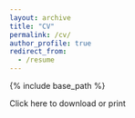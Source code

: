 ```yaml
---
layout: archive
title: "CV"
permalink: /cv/
author_profile: true
redirect_from:
  - /resume
---
```


{% include base_path %}

Click here to download or print
